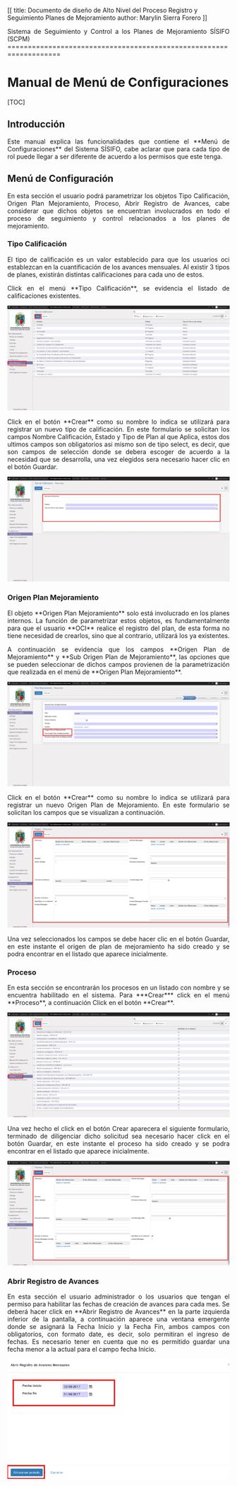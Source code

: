 [[
title: Documento de diseño de Alto Nivel del Proceso Registro y Seguimiento Planes de Mejoramiento
author: Marylin Sierra Forero
]]
<p style="text-align: justify;"/>Sistema de Seguimiento y Control a los Planes de Mejoramiento SÍSIFO (SCPM)
===================================================================

Manual de Menú de Configuraciones
============================

[TOC]

Introducción
--------------------------------
<p style="text-align: justify;"/>Este manual explica las funcionalidades que contiene el **Menú de Configuraciones** del Sistema SÍSIFO, cabe aclarar que para cada tipo de rol puede llegar a ser diferente de acuerdo a los permisos que este tenga.

## Menú de Configuración
<p style="text-align: justify;"/>En esta sección el usuario podrá parametrizar los objetos Tipo Calificación, Origen Plan Mejoramiento, Proceso, Abrir Registro de Avances, cabe considerar que dichos objetos se encuentran involucrados en todo el proceso de seguimiento y control relacionados a los planes de mejoramiento.

### Tipo Calificación
<p style="text-align: justify;"/>El tipo de calificación es un valor establecido para que los usuarios oci establezcan en la cuantificación de los avances mensuales. Al existir 3 tipos de planes, existirán distintas calificaciones para cada uno de estos.

<p style="text-align: justify;"/>Click en el menú **Tipo Calificación**, se evidencia el listado de calificaciones existentes.

![Screenshot](../img/Selection_026.png)

<p style="text-align: justify;"/>Click en el botón **Crear** como su nombre lo indica se utilizará para registrar un nuevo tipo de calificación. En este formulario se solicitan los campos Nombre Calificación, Estado y Tipo de Plan al que Aplica, estos dos ultimos campos son obligatorios asi mismo son de tipo select, es decir, que son campos de selección donde se debera escoger de acuerdo a la necesidad que se desarrolla, una vez elegidos sera necesario hacer clic en el botón Guardar.

![Screenshot](../img/Selection_027.png)

### Origen Plan Mejoramiento
<p style="text-align: justify;"/>El objeto **Origen Plan Mejoramiento** solo está involucrado en los planes internos. La función de parametrizar estos objetos, es fundamentalmente para que el usuario **OCI** realice el registro del plan, de esta forma no tiene necesidad de crearlos, sino que al contrario, utilizará los ya existentes.

<p style="text-align: justify;"/>A continuación se evidencia que los campos **Origen Plan de Mejoramiento** y  **Sub Origen Plan de Mejoramiento**, las opciones que se pueden seleccionar de dichos campos provienen de la parametrización que realizada en el menú de **Origen Plan Mejoramiento**.

![Screenshot](../img/Selection_028.png)

<p style="text-align: justify;"/>Click en el botón **Crear** como su nombre lo indica se utilizará para registrar un nuevo Origen Plan de Mejoramiento. En este formulario se solicitan los campos que se visualizan a continuación.

![Screenshot](../img/Selection_029.png)

<p style="text-align: justify;"/>Una vez seleccionados los campos se debe hacer clic en el botón Guardar, en este instante el origen de plan de mejoramiento ha sido creado y se podra encontrar en el listado que aparece inicialmente.

### Proceso
<p style="text-align: justify;"/>En esta sección se encontrarán los procesos en un listado con nombre y se encuentra habilitado en el sistema. Para ***Crear*** click en el menú **Proceso**, a continuación Click en el botón **Crear**.

![Screenshot](../img/Selection_030.png)

<p style="text-align: justify;"/>Una vez hecho el click en el botón Crear aparecera el siguiente formulario, terminado de diligenciar dicho solicitud sea necesario hacer click en el botón Guardar, en este instante el proceso ha sido creado y se podra encontrar en el listado que aparece inicialmente.

![Screenshot](../img/Selection_031.png)

### Abrir Registro de Avances

<p style="text-align: justify;"/>En esta sección el usuario administrador o los usuarios que tengan el permiso para habilitar las fechas de creación de avances para cada mes. Se deberá hacer click en **Abrir Registro de Avances** en la parte izquierda inferior de la pantalla, a continuación aparece una ventana emergente donde se asignará la Fecha Inicio y la Fecha Fin, ambos campos con obligatorios, con formato date, es decir, solo permitiran el ingreso de fechas. Es necesario tener en cuenta que no es permitido guardar una fecha menor a la actual para el campo fecha Inicio.

![Screenshot](../img/Selection_032.png)